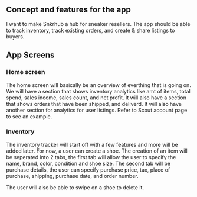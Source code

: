 ## Concept and features for the app

I want to make Snkrhub a hub for sneaker resellers. The app should be able to track inventory, track existing orders, and create & share listings to buyers.

## App Screens

### Home screen

The home screen will basically be an overview of everthing that is going on. We will have a section that shows inventory analytics like amt of items, total spend, sales income, sales count, and net profit. It will also have a section that shows orders that have been shipped, and deliverd. It will also have another section for analytics for user listings. Refer to Scout account page to see an example.

### Inventory

The inventory tracker will start off with a few features and more will be added later. For now, a user can create a shoe. The creation of an item will be seperated into 2 tabs, the first tab will allow the user to specify the name, brand, color, condition and shoe size. The second tab will be purchase details, the user can specify purchase price, tax, place of purchase, shipping, purchase date, and order number.

The user will also be able to swipe on a shoe to delete it.

